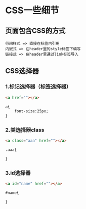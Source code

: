 # CSS一些细节

## 页面包含CSS的方式

```
行间样式 => 直接在标签内引用
内嵌式 => 在header里的style标签下编写
链接式 => 在header里通过link标签导入
```



## CSS选择器

### 1.标记选择器（标签选择器）

```html
<a href=""></a>

a{
	font-size:25px;
}
```

### 2.类选择器class

```html
<a class="aaa" href=""></a>

.aaa{

}
```

### 3.id选择器

```html
<a id="name" href=""></a>

#name{

}
```

